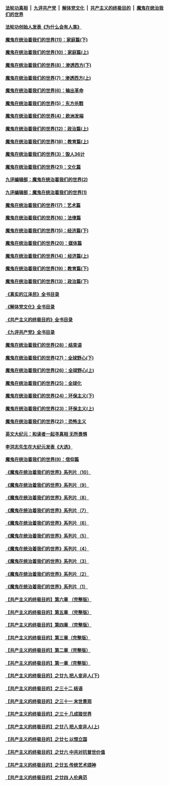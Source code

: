 ####  [法轮功真相](../../../../basic/blob/master/README.md?t=04082011) &nbsp;|&nbsp; [九评共产党](../../../../9ping.md/blob/master/README.md?t=04082011) &nbsp;|&nbsp; [解体党文化](../../../../jtdwh.md/blob/master/README.md?t=04082011)  &nbsp;|&nbsp; [共产主义的终极目的](../../../../gczydzjmd.md/blob/master/README.md?t=04082011) &nbsp;|&nbsp; [魔鬼在统治我们的世界](../../../../mgztzwmdsj.md/blob/master/README.md?t=04082011) 

#### [法轮功创始人发表《为什么会有人类》](../pages/nsc422/n13912117.md?t=04082011) 

#### [魔鬼在统治着我们的世界(11)：家庭篇(下)](../pages/nsc422/n10440961.md?t=04082011) 

#### [魔鬼在统治着我们的世界(10)：家庭篇(上)](../pages/nsc422/n10435448.md?t=04082011) 

#### [魔鬼在统治着我们的世界(8)：渗透西方(下)](../pages/nsc422/n10429603.md?t=04082011) 

#### [魔鬼在统治着我们的世界(7)：渗透西方(上)](../pages/nsc422/n10426013.md?t=04082011) 

#### [魔鬼在统治着我们的世界(6)：输出革命](../pages/nsc422/n10421536.md?t=04082011) 

#### [魔鬼在统治着我们的世界(5)：东方杀戮](../pages/nsc422/n10417707.md?t=04082011) 

#### [魔鬼在统治着我们的世界(4)：欧洲发端](../pages/nsc422/n10414890.md?t=04082011) 

#### [魔鬼在统治着我们的世界(12)：政治篇(上)](../pages/nsc422/n10444576.md?t=04082011) 

#### [魔鬼在统治着我们的世界(18)：教育篇(上)](../pages/nsc422/n10526970.md?t=04082011) 

#### [魔鬼在统治着我们的世界(3)：毁人36计](../pages/nsc422/n10411583.md?t=04082011) 

#### [魔鬼在统治着我们的世界(21)：文化篇](../pages/nsc422/n10597706.md?t=04082011) 

#### [九评编辑部：魔鬼在统治着我们的世界(2)](../pages/nsc422/n10410036.md?t=04082011) 

#### [九评编辑部：魔鬼在统治着我们的世界(1)](../pages/nsc422/n10406825.md?t=04082011) 

#### [魔鬼在统治着我们的世界(17)：艺术篇](../pages/nsc422/n10499093.md?t=04082011) 

#### [魔鬼在统治着我们的世界(16)：法律篇](../pages/nsc422/n10485969.md?t=04082011) 

#### [魔鬼在统治着我们的世界(15)：经济篇(下)](../pages/nsc422/n10469975.md?t=04082011) 

#### [魔鬼在统治着我们的世界(20)：媒体篇](../pages/nsc422/n10586579.md?t=04082011) 

#### [魔鬼在统治着我们的世界(14)：经济篇(上)](../pages/nsc422/n10457370.md?t=04082011) 

#### [魔鬼在统治着我们的世界(19)：教育篇(下)](../pages/nsc422/n10564808.md?t=04082011) 

#### [魔鬼在统治着我们的世界(13)：政治篇(下)](../pages/nsc422/n10448270.md?t=04082011) 

#### [《真实的江泽民》全书目录](../pages/nsc422/n13721399.md?t=04082011) 

#### [《解体党文化》全书目录](../pages/nsc422/n13721157.md?t=04082011) 

#### [《共产主义的终极目的》全书目录](../pages/nsc422/n13721048.md?t=04082011) 

#### [《九评共产党》全书目录](../pages/nsc422/n13708085.md?t=04082011) 

#### [魔鬼在统治着我们的世界(28)：结束语](../pages/nsc422/n10936246.md?t=04082011) 

#### [魔鬼在统治着我们的世界(27)：全球野心(下)](../pages/nsc422/n10928319.md?t=04082011) 

#### [魔鬼在统治着我们的世界(26)：全球野心(上)](../pages/nsc422/n10900318.md?t=04082011) 

#### [魔鬼在统治着我们的世界(25)：全球化](../pages/nsc422/n10788205.md?t=04082011) 

#### [魔鬼在统治着我们的世界(24)：环保主义(下)](../pages/nsc422/n10695307.md?t=04082011) 

#### [魔鬼在统治着我们的世界(23)：环保主义(上)](../pages/nsc422/n10688613.md?t=04082011) 

#### [魔鬼在统治着我们的世界(22)：恐怖主义](../pages/nsc422/n10614727.md?t=04082011) 

#### [英文大纪元：和读者一起寻真相 无所畏惧](../pages/nsc422/n12542027.md?t=04082011) 

#### [李洪志先生在大纪元发表《大选》](../pages/nsc422/n12534746.md?t=04082011) 

#### [魔鬼在统治着我们的世界(9)：信仰篇](../pages/nsc422/n10432159.md?t=04082011) 

#### [《魔鬼在统治着我们的世界》系列片（10）](../pages/nsc422/n12292670.md?t=04082011) 

#### [《魔鬼在统治着我们的世界》系列片（9）](../pages/nsc422/n12290859.md?t=04082011) 

#### [《魔鬼在统治着我们的世界》系列片（8）](../pages/nsc422/n12287445.md?t=04082011) 

#### [《魔鬼在统治着我们的世界》系列片（7）](../pages/nsc422/n12283425.md?t=04082011) 

#### [《魔鬼在统治着我们的世界》系列片（6）](../pages/nsc422/n12282314.md?t=04082011) 

#### [《魔鬼在统治着我们的世界》系列片（5）](../pages/nsc422/n12281419.md?t=04082011) 

#### [《魔鬼在统治着我们的世界》系列片（4）](../pages/nsc422/n12274024.md?t=04082011) 

#### [《魔鬼在统治着我们的世界》系列片（3）](../pages/nsc422/n12271322.md?t=04082011) 

#### [《魔鬼在统治着我们的世界》系列片（2）](../pages/nsc422/n12269049.md?t=04082011) 

#### [《魔鬼在统治着我们的世界》系列片（1）](../pages/nsc422/n12267575.md?t=04082011) 

#### [【共产主义的终极目的】第六章 （完整版）](../pages/nsc422/n11428913.md?t=04082011) 

#### [【共产主义的终极目的】第五章 （完整版）](../pages/nsc422/n11428912.md?t=04082011) 

#### [【共产主义的终极目的】第四章 （完整版）](../pages/nsc422/n11428907.md?t=04082011) 

#### [【共产主义的终极目的】第三章（完整版）](../pages/nsc422/n11428848.md?t=04082011) 

#### [【共产主义的终极目的】第二章（完整版）](../pages/nsc422/n11428831.md?t=04082011) 

#### [【共产主义的终极目的】第一章（完整版）](../pages/nsc422/n11417651.md?t=04082011) 

#### [【共产主义的终极目的】之廿九 把人变非人(下)](../pages/nsc422/n11344140.md?t=04082011) 

#### [【共产主义的终极目的】之三十二 结语](../pages/nsc422/n11360535.md?t=04082011) 

#### [【共产主义的终极目的】之三十一 末世景观](../pages/nsc422/n11351129.md?t=04082011) 

#### [【共产主义的终极目的】之三十 几成狼世界](../pages/nsc422/n11348280.md?t=04082011) 

#### [【共产主义的终极目的】之廿八 把人变非人(上)](../pages/nsc422/n11340492.md?t=04082011) 

#### [【共产主义的终极目的】之廿七 以恨立国](../pages/nsc422/n11336944.md?t=04082011) 

#### [【共产主义的终极目的】之廿六 中共对抗普世价值](../pages/nsc422/n11324785.md?t=04082011) 

#### [【共产主义的终极目的】之廿五 传统艺术颂神](../pages/nsc422/n11296396.md?t=04082011) 

#### [【共产主义的终极目的】之廿四 人伦典范](../pages/nsc422/n11296397.md?t=04082011) 

